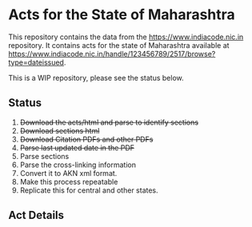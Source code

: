 # Acts for the State of Maharashtra

This repository contains the data from the https://www.indiacode.nic.in repository. It contains acts for the state of Maharashtra available at https://www.indiacode.nic.in/handle/123456789/2517/browse?type=dateissued.

This is a WIP repository, please see the status below.


## Status

1. ~~Download the acts/html and parse to identify sections~~
2. ~~Download sections html~~
3. ~~Download Citation PDFs and other PDFs~~
4. ~~Parse last updated date in the PDF~~
5. Parse sections
6. Parse the cross-linking information
7. Convert it to AKN xml format.
8. Make this process repeatable
9. Replicate this for central and other states.

## Act Details
